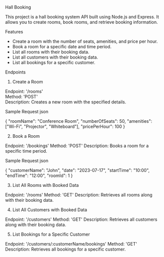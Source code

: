 Hall Booking 

This project is a hall booking system API built using Node.js and Express. It allows you to create rooms, book rooms, and retrieve booking information.

Features

- Create a room with the number of seats, amenities, and price per hour.
- Book a room for a specific date and time period.
- List all rooms with their booking data.
- List all customers with their booking data.
- List all bookings for a specific customer.

Endpoints

1. Create a Room

Endpoint: '/rooms'  
Method: 'POST'  
Description: Creates a new room with the specified details.

Sample Request
json

{
"roomName": "Conference Room",
"numberOfSeats": 50,
"amenities": ["Wi-Fi", "Projector", "Whiteboard"],
"pricePerHour": 100
}

2. Book a Room

Endpoint: '/bookings'
Method: 'POST'
Description: Books a room for a specific time period.

Sample Request
json

{
"customerName": "John",
"date": "2023-07-17",
"startTime": "10:00",
"endTime": "12:00",
"roomId": 1
}

3. List All Rooms with Booked Data

Endpoint: '/rooms'
Method: 'GET'
Description: Retrieves all rooms along with their booking data.

4. List All Customers with Booked Data

Endpoint: '/customers'
Method: 'GET'
Description: Retrieves all customers along with their booking data.

5. List Bookings for a Specific Customer

Endpoint: '/customers/:customerName/bookings'
Method: 'GET'
Description: Retrieves all bookings for a specific customer.
